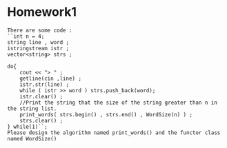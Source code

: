 Homework1
=========
	There are some code :
    ``int n = 4;
    string line , word ;
    istringstream istr ;
    vector<string> strs ;

    do{
        cout << "> " ;
        getline(cin ,line) ;
        istr.str(line) ;
        while ( istr >> word ) strs.push_back(word);
        istr.clear() ;
        //Print the string that the size of the string greater than n in the string list.
        print_words( strs.begin() , strs.end() , WordSize(n) ) ;
        strs.clear() ;
    } while(1)``;
	Please design the algorithm named print_words() and the functor class named WordSize()
	
